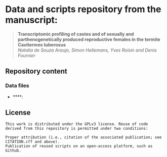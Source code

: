 # Data and scripts repository from the manuscript:

> **Transcriptomic profiling of castes and of sexually and parthenogenetically produced reproductive females in the termite Cavitermes tuberosus**<br />
*Natalia de Souza Araujo, Simon Hellemans, Yves Roisin and Denis Fournier*<br />


## Repository content

### Data files
- ****:




## License
```
This work is distributed under the GPLv3 license. Reuse of code derived from this repository is permitted under two conditions:

Proper attribution (i.e., citation of the associated publication; see CITATION.cff and above).
Publication of reused scripts on an open-access platform, such as Github.
```

